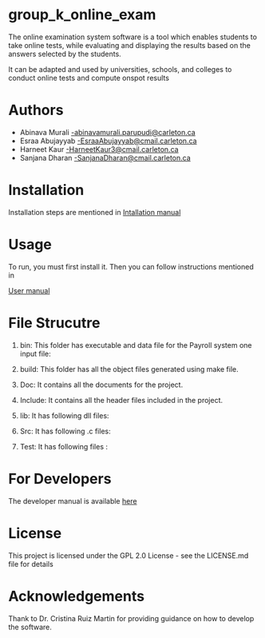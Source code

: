 # group_k_online_exam

The online examination system software is a tool which enables students to take online tests, while evaluating and displaying the results based on the answers selected by the students. 

It can be adapted and used by universities, schools, and colleges to conduct online tests and compute onspot results


# Authors

- Abinava Murali -abinavamurali.parupudi@carleton.ca 
- Esraa Abujayyab -EsraaAbujayyab@cmail.carleton.ca
- Harneet Kaur -HarneetKaur3@cmail.carleton.ca
- Sanjana Dharan -SanjanaDharan@cmail.carleton.ca


# Installation

Installation steps are mentioned in 
 [Intallation manual](https://github.com/harneetkaur3/group_k_online_exam/blob/development/doc/Installation%20file.pdf)


# Usage

To run, you must first install it. Then you can follow instructions mentioned in

 [User manual](https://github.com/harneetkaur3/group_k_online_exam/blob/development/doc/user%20manual.pdf)
 
# File Strucutre
1.	bin: This folder has executable and data file for the Payroll system one input file:

2.	build: This folder has all the object files generated using make file. 


3.	Doc: It contains all the documents for the project.

4.	Include: It contains all the header files included in the project.


5.	lib: It has following dll files:


6.	Src: It has following .c files:


7.	Test: It has following files :

# For Developers

The developer manual is available [here](https://github.com/harneetkaur3/group_k_online_exam/blob/development/doc/Developers%20Guide.pdf)
# License

This project is licensed under the GPL 2.0 License - see the LICENSE.md file for details

# Acknowledgements

Thank to Dr. Cristina Ruiz Martin for providing guidance on how to develop the software.

